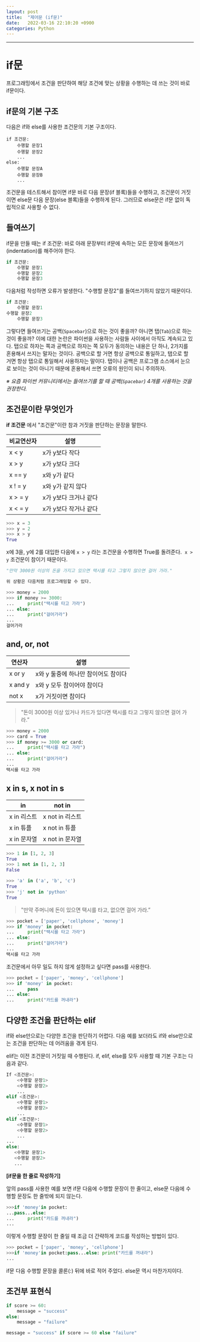 ```yaml
---
layout: post
title:  "제어문 (if문)"
date:   2022-03-16 22:10:20 +0900
categories: Python
---
```


<hr>


# if문

프로그래밍에서 조건을 판단하여 해당 조건에 맞는 상황을 수행하는 데 쓰는 것이 바로 if문이다.

## if문의 기본 구조

다음은 if와 else를 사용한 조건문의 기본 구조이다.

```
if 조건문:
    수행할 문장1
    수행할 문장2
    ...
else:
    수행할 문장A
    수행할 문장B
    ...

```

조건문을 테스트해서 참이면 if문 바로 다음 문장(if 블록)들을 수행하고, 조건문이 거짓이면 else문 다음 문장(else 블록)들을 수행하게 된다. 그러므로 else문은 if문 없이 독립적으로 사용할 수 없다.

## 들여쓰기

if문을 만들 때는 if 조건문: 바로 아래 문장부터 if문에 속하는 모든 문장에 들여쓰기(indentation)를 해주어야 한다.

```python
if 조건문:
    수행할 문장1
    수행할 문장2
    수행할 문장3

```

다음처럼 작성하면 오류가 발생한다. "수행할 문장2"를 들여쓰기하지 않았기 때문이다.

```python
if 조건문:
    수행할 문장1
수행할 문장2
    수행할 문장3
```

그렇다면 들여쓰기는 공백(`Spacebar`)으로 하는 것이 좋을까? 아니면 탭(`Tab`)으로 하는 것이 좋을까? 이에 대한 논란은 파이썬을 사용하는 사람들 사이에서 아직도 계속되고 있다. 탭으로 하자는 쪽과 공백으로 하자는 쪽 모두가 동의하는 내용은 단 하나, 2가지를 혼용해서 쓰지는 말자는 것이다. 공백으로 할 거면 항상 공백으로 통일하고, 탭으로 할 거면 항상 탭으로 통일해서 사용하자는 말이다. 탭이나 공백은 프로그램 소스에서 눈으로 보이는 것이 아니기 때문에 혼용해서 쓰면 오류의 원인이 되니 주의하자.

*※ 요즘 파이썬 커뮤니티에서는 들여쓰기를 할 때 공백(`Spacebar`) 4개를 사용하는 것을 권장한다.*

## 조건문이란 무엇인가

**if 조건문** 에서 "조건문"이란 참과 거짓을 판단하는 문장을 말한다.

| 비교연산자 | 설명 |
| --- | --- |
| x < y | x가 y보다 작다 |
| x > y | x가 y보다 크다 |
| x == y | x와 y가 같다 |
| x ! = y | x와 y가 같지 않다 |
| x > = y | x가 y보다 크거나 같다 |
| x < = y | x가 y보다 작거나 같다 |

```python
>>> x = 3
>>> y = 2
>>> x > y
True
```

x에 3을, y에 2를 대입한 다음에 `x > y` 라는 조건문을 수행하면 True를 돌려준다.  `x > y` 조건문이 참이기 때문이다.

```python
"만약 3000원 이상의 돈을 가지고 있으면 택시를 타고 그렇지 않으면 걸어 가라."

위 상황은 다음처럼 프로그래밍할 수 있다.

>>> money = 2000
>>> if money >= 3000:
...     print("택시를 타고 가라")
... else:
...     print("걸어가라")
...
걸어가라
```

## and, or, not

| 연산자 | 설명 |
| --- | --- |
| x or y | x와 y 둘중에 하나만 참이어도 참이다 |
| x and y | x와 y 모두 참이어야 참이다 |
| not x | x가 거짓이면 참이다 |

> "돈이 3000원 이상 있거나 카드가 있다면 택시를 타고 그렇지 않으면 걸어 가라.”
> 

```python
>>> money = 2000
>>> card = True
>>> if money >= 3000 or card:
...     print("택시를 타고 가라")
... else:
...     print("걸어가라")
...
택시를 타고 가라
```

## ****x in s, x not in s****

| in | not in |
| --- | --- |
| x in 리스트 | x not in 리스트 |
| x in 튜플 | x not in 튜플 |
| x in 문자열 | x not in 문자열 |

```python
>>> 1 in [1, 2, 3]
True
>>> 1 not in [1, 2, 3]
False

>>> 'a' in ('a', 'b', 'c')
True
>>> 'j' not in 'python'
True
```

> "만약 주머니에 돈이 있으면 택시를 타고, 없으면 걸어 가라.”
> 

```python
>>> pocket = ['paper', 'cellphone', 'money']
>>> if 'money' in pocket:
...     print("택시를 타고 가라")
... else:
...     print("걸어가라")
...
택시를 타고 가라
```

조건문에서 아무 일도 하지 않게 설정하고 싶다면 pass를 사용한다.

```python
>>> pocket = ['paper', 'money', 'cellphone']
>>> if 'money' in pocket:
...     pass 
... else:
...     print("카드를 꺼내라")
```

## 다양한 조건을 판단하는 elif

if와 else만으로는 다양한 조건을 판단하기 어렵다. 다음 예를 보더라도 if와 else만으로는 조건을 판단하는 데 어려움을 겪게 된다.

elif는 이전 조건문이 거짓일 때 수행된다. if, elif, else를 모두 사용할 때 기본 구조는 다음과 같다.

```python
If <조건문>:
    <수행할 문장1> 
    <수행할 문장2>
    ...
elif <조건문>:
    <수행할 문장1>
    <수행할 문장2>
    ...
elif <조건문>:
    <수행할 문장1>
    <수행할 문장2>
    ...
...
else:
   <수행할 문장1>
   <수행할 문장2>
   ...
```

**[if문을 한 줄로 작성하기]**

앞의 pass를 사용한 예를 보면 if문 다음에 수행할 문장이 한 줄이고, else문 다음에 수행할 문장도 한 줄밖에 되지 않는다.

```python
>>>if 'money'in pocket:
...pass...else:
...     print("카드를 꺼내라")
...

```

이렇게 수행할 문장이 한 줄일 때 조금 더 간략하게 코드를 작성하는 방법이 있다.

```python
>>> pocket = ['paper', 'money', 'cellphone']
>>>if 'money'in pocket:pass...else: print("카드를 꺼내라")
...

```

if문 다음 수행할 문장을 콜론(:) 뒤에 바로 적어 주었다. else문 역시 마찬가지이다.

## 조건부 표현식

```python
if score >= 60:
    message = "success"
else:
    message = "failure"

message = "success" if score >= 60 else "failure"
```